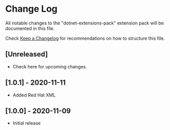 # Change Log

All notable changes to the "dotnet-extensions-pack" extension pack will be documented in this file.

Check [Keep a Changelog](http://keepachangelog.com/) for recommendations on how to structure this file.

## [Unreleased]

- Check here for upcoming changes.

## [1.0.1] - 2020-11-11

- Added Red Hat XML

## [1.0.0] - 2020-11-09

- Initial release
